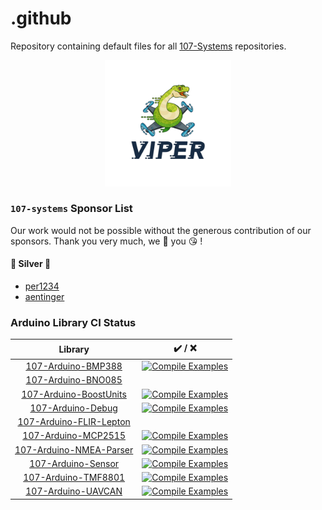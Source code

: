.github
=======
Repository containing default files for all [107-Systems](https://107-systems.org/) repositories.

<p align="center">
  <a href="https://github.com/107-systems/107-Arduino-DroneCore"><img src="logo/viper.jpg" width="40%"></a>
</p>

### `107-systems` Sponsor List
Our work would not be possible without the generous contribution of our sponsors. Thank you very much, we 💖 you 😘 !

#### :2nd_place_medal: Silver :2nd_place_medal:
* [per1234](https://github.com/per1234)
* [aentinger](https://github.com/aentinger)

### Arduino Library CI Status
| Library | ✔️ / ❌ |
|:-:|:-:|
| [107-Arduino-BMP388](https://github.com/107-systems/107-Arduino-BMP388) | [![Compile Examples](https://github.com/107-systems/107-Arduino-BMP388/workflows/Compile%20Examples/badge.svg)](https://github.com/107-systems/107-Arduino-BMP388/actions?workflow=Compile+Examples) |
| [107-Arduino-BNO085](https://github.com/107-systems/107-Arduino-BNO085) | |
| [107-Arduino-BoostUnits](https://github.com/107-systems/107-Arduino-BoostUnits) | [![Compile Examples](https://github.com/107-systems/107-Arduino-BoostUnits/workflows/Compile%20Examples/badge.svg)](https://github.com/107-systems/107-Arduino-BoostUnits/actions?workflow=Compile+Examples) |
| [107-Arduino-Debug](https://github.com/107-systems/107-Arduino-Debug) | [![Compile Examples](https://github.com/107-systems/107-Arduino-Debug/workflows/Compile%20Examples/badge.svg)](https://github.com/107-systems/107-Arduino-Debug/actions?workflow=Compile+Examples) |
| [107-Arduino-FLIR-Lepton](https://github.com/107-systems/107-Arduino-FLIR-Lepton) | |
| [107-Arduino-MCP2515](https://github.com/107-systems/107-Arduino-MCP2515) | [![Compile Examples](https://github.com/107-systems/107-Arduino-MCP2515/workflows/Compile%20Examples/badge.svg)](https://github.com/107-systems/107-Arduino-MCP2515/actions?workflow=Compile+Examples) |
| [107-Arduino-NMEA-Parser](https://github.com/107-systems/107-Arduino-NMEA-Parser) | [![Compile Examples](https://github.com/107-systems/107-Arduino-NMEA-Parser/workflows/Compile%20Examples/badge.svg)](https://github.com/107-systems/107-Arduino-NMEA-Parser/actions?workflow=Compile+Examples) |
| [107-Arduino-Sensor](https://github.com/107-systems/107-Arduino-Sensor) | [![Compile Examples](https://github.com/107-systems/107-Arduino-Sensor/workflows/Compile%20Examples/badge.svg)](https://github.com/107-systems/107-Arduino-Sensor/actions?workflow=Compile+Examples) |
| [107-Arduino-TMF8801](https://github.com/107-systems/107-Arduino-TMF8801) | [![Compile Examples](https://github.com/107-systems/107-Arduino-TMF8801/workflows/Compile%20Examples/badge.svg)](https://github.com/107-systems/107-Arduino-TMF8801/actions?workflow=Compile+Examples) |
| [107-Arduino-UAVCAN](https://github.com/107-systems/107-Arduino-UAVCAN) | [![Compile Examples](https://github.com/107-systems/107-Arduino-UAVCAN/workflows/Compile%20Examples/badge.svg)](https://github.com/107-systems/107-Arduino-UAVCAN/actions?workflow=Compile+Examples) |
